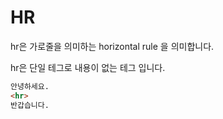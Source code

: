 # HR
hr은 가로줄을 의미하는 horizontal rule 을 의미합니다.

hr은 단일 테그로 내용이 없는 테그 입니다.

```html
안녕하세요.
<hr>
반갑습니다.
```

